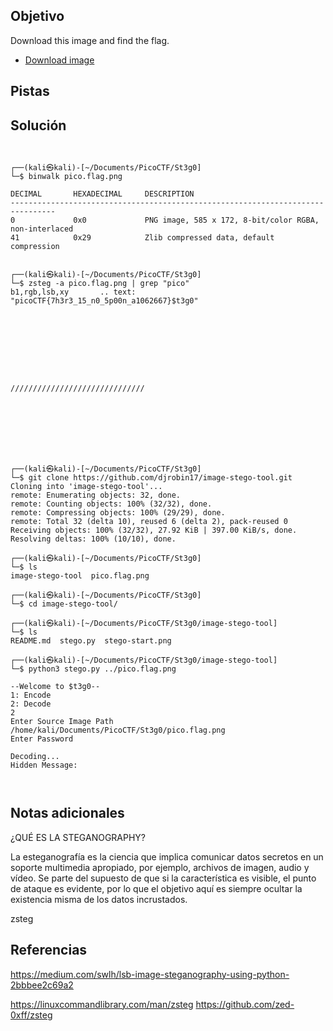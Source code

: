 ## Objetivo

Download this image and find the flag.

- [Download image](https://artifacts.picoctf.net/c/216/pico.flag.png)

## Pistas
## Solución

```


┌──(kali㉿kali)-[~/Documents/PicoCTF/St3g0]
└─$ binwalk pico.flag.png

DECIMAL       HEXADECIMAL     DESCRIPTION
--------------------------------------------------------------------------------
0             0x0             PNG image, 585 x 172, 8-bit/color RGBA, non-interlaced
41            0x29            Zlib compressed data, default compression


┌──(kali㉿kali)-[~/Documents/PicoCTF/St3g0]
└─$ zsteg -a pico.flag.png | grep "pico"
b1,rgb,lsb,xy       .. text: "picoCTF{7h3r3_15_n0_5p00n_a1062667}$t3g0"









//////////////////////////////








┌──(kali㉿kali)-[~/Documents/PicoCTF/St3g0]
└─$ git clone https://github.com/djrobin17/image-stego-tool.git
Cloning into 'image-stego-tool'...
remote: Enumerating objects: 32, done.
remote: Counting objects: 100% (32/32), done.
remote: Compressing objects: 100% (29/29), done.
remote: Total 32 (delta 10), reused 6 (delta 2), pack-reused 0
Receiving objects: 100% (32/32), 27.92 KiB | 397.00 KiB/s, done.
Resolving deltas: 100% (10/10), done.

┌──(kali㉿kali)-[~/Documents/PicoCTF/St3g0]
└─$ ls                                                         
image-stego-tool  pico.flag.png

┌──(kali㉿kali)-[~/Documents/PicoCTF/St3g0]
└─$ cd image-stego-tool/              

┌──(kali㉿kali)-[~/Documents/PicoCTF/St3g0/image-stego-tool]
└─$ ls
README.md  stego.py  stego-start.png

┌──(kali㉿kali)-[~/Documents/PicoCTF/St3g0/image-stego-tool]
└─$ python3 stego.py ../pico.flag.png 

--Welcome to $t3g0--
1: Encode
2: Decode
2
Enter Source Image Path
/home/kali/Documents/PicoCTF/St3g0/pico.flag.png
Enter Password

Decoding...
Hidden Message: 



```
## Notas adicionales

¿QUÉ ES LA STEGANOGRAPHY?

La esteganografía es la ciencia que implica comunicar datos secretos en un soporte multimedia apropiado, por ejemplo, archivos de imagen, audio y vídeo. Se parte del supuesto de que si la característica es visible, el punto de ataque es evidente, por lo que el objetivo aquí es siempre ocultar la existencia misma de los datos incrustados.

zsteg

## Referencias

https://medium.com/swlh/lsb-image-steganography-using-python-2bbbee2c69a2

https://linuxcommandlibrary.com/man/zsteg
https://github.com/zed-0xff/zsteg